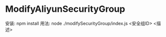 # ModifyAliyunSecurityGroup
安装:
npm install
用法:
node ./modifySecurityGroup/index.js <region> <安全组ID> <描述> <IP>


